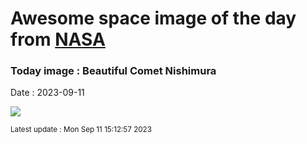 
# Awesome space image of the day from [NASA](https://api.nasa.gov/)

### Today image : Beautiful Comet Nishimura
Date : 2023-09-11

![](https://apod.nasa.gov/apod/image/2309/BeautNishimura_Horalek_960.jpg)

<small>Latest update : Mon Sep 11 15:12:57 2023</small>
        